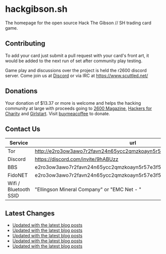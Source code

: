 # hackgibson.sh
The homepage for the open source Hack The Gibson // SH trading card game.


## Contributing

To add your card just submit a pull request with your card's front art, it would be added to the next run of set after community play testing.

Game play and discussions over the project is held the r2600 discord server. Come join us at [Discord](https://discord.com/invite/9hABUzz) or via IRC at https://www.scuttled.net/


## Donations

Your donation of $13.37 or more is welcome and helps the hacking community at large with proceeds going to [2600 Magazine](https://2600.com/), [Hackers for Charity](https://hackersforcharity.org) and [Girlstart](https://girlstart.org).  Visit [buymeacoffee](https://www.buymeacoffee.com/hackgibson.sh) to donate.


## Contact Us

Service | url
-|-
Tor | http://e2ro3ow3awo7r2favn24n65ycc2qmzkoayn5r57e3f56nvjwdcgg32ad.onion
Discord | https://discord.com/invite/9hABUzz
BBS | e2ro3ow3awo7r2favn24n65ycc2qmzkoayn5r57e3f56nvjwdcgg32ad.onion:23
FidoNET | e2ro3ow3awo7r2favn24n65ycc2qmzkoayn5r57e3f56nvjwdcgg32ad.onion:24554
Wifi / Bluetooth SSID | "Ellingson Mineral Company" or "EMC Net - <fidonet address>"

## Latest Changes
<!-- BLOG-POST-LIST:START -->
- [Updated with the latest blog posts](https://github.com/DFW2600/hackgibson.sh/commit/671d8ca4196cd846542f5d847eea94e84ec59420)
- [Updated with the latest blog posts](https://github.com/DFW2600/hackgibson.sh/commit/49c2cca2c8b2434dab0e3e449abf0032e940277a)
- [Updated with the latest blog posts](https://github.com/DFW2600/hackgibson.sh/commit/9138a9c03309bd4fc961024480e4b48eb31df0bc)
- [Updated with the latest blog posts](https://github.com/DFW2600/hackgibson.sh/commit/870c409a6687a09ad0e00dbad51e68d001da3507)
- [Updated with the latest blog posts](https://github.com/DFW2600/hackgibson.sh/commit/f23d4d29ed9dbf304f330b115cc1e10c031dd6f5)
<!-- BLOG-POST-LIST:END -->

